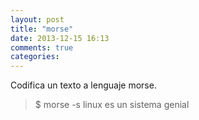 ```yaml
---
layout: post
title: "morse"
date: 2013-12-15 16:13
comments: true
categories: 
---
```

Codifica un texto a lenguaje morse.

>$ morse -s linux es un sistema genial

